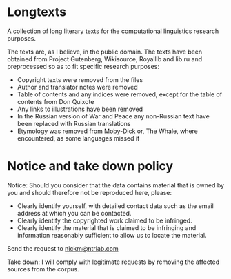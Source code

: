 # Longtexts

A collection of long literary texts for the computational linguistics research purposes.

The texts are, as I believe, in the public domain. The texts have been obtained from Project Gutenberg, Wikisource, Royallib and lib.ru and preprocessed so as to fit specific research purposes:

- Copyright texts were removed from the files
- Author and translator notes were removed
- Table of contents and any indices were removed, except for the table of contents from Don Quixote
- Any links to illustrations have been removed
- In the Russian version of War and Peace any non-Russian text have been replaced with Russian translations
- Etymology was removed from Moby-Dick or, The Whale, where encountered, as some languages missed it  


# Notice and take down policy
Notice: Should you consider that the data contains material that is owned by you and should therefore not be reproduced here, please:
- Clearly identify yourself, with detailed contact data such as the email address at which you can be contacted.
- Clearly identify the copyrighted work claimed to be infringed.
- Clearly identify the material that is claimed to be infringing and information reasonably sufficient to allow us to locate the material.

Send the request to nickm@ntrlab.com

Take down: I will comply with legitimate requests by removing the affected sources from the corpus.
